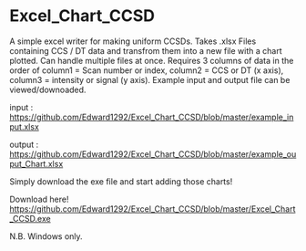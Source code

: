 # Excel_Chart_CCSD
A simple excel writer for making uniform CCSDs.
Takes .xlsx Files containing CCS / DT data and transfrom them into a new file with a chart plotted. Can handle multiple files at once. 
Requires 3 columns of data in the order of column1 = Scan number or index, column2 = CCS or DT (x axis), column3 = intensity or signal (y axis).
Example input and output file can be viewed/downoaded. 

input : https://github.com/Edward1292/Excel_Chart_CCSD/blob/master/example_input.xlsx

output : https://github.com/Edward1292/Excel_Chart_CCSD/blob/master/example_ouput_Chart.xlsx

Simply download the exe file and start adding those charts!

Download here! https://github.com/Edward1292/Excel_Chart_CCSD/blob/master/Excel_Chart_CCSD.exe

N.B. Windows only.
